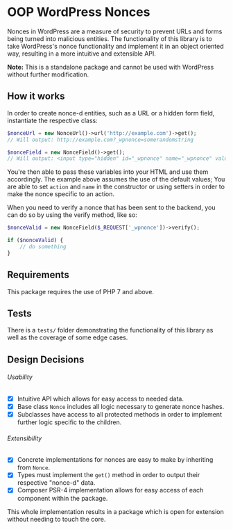 # OOP WordPress Nonces

Nonces in WordPress are a measure of security to prevent URLs and forms being turned into malicious entities. The functionality of this library is to take WordPress's nonce functionality and implement it in an object oriented way, resulting in a more intuitive and extensible API.

**Note:** This is a standalone package and cannot be used with WordPress without further modification. 

## How it works

In order to create nonce-d entities, such as a URL or a hidden form field, instantiate the respective class:

```php
$nonceUrl = new NonceUrl()->url('http://example.com')->get(); 
// Will output: http://example.com?_wpnonce=somerandomstring

$nonceField = new NonceField()->get(); 
// Will output: <input type="hidden" id="_wpnonce" name="_wpnonce" value="somerandomstring"/>
```

You're then able to pass these variables into your HTML and use them accordingly. The example above assumes the use of the default values; You are able to set `action` and `name` in the constructor or using setters in order to make the nonce specific to an action.

When you need to verify a nonce that has been sent to the backend, you can do so by using the verify method, like so:

```php
$nonceValid = new NonceField($_REQUEST['_wpnonce'])->verify();

if ($nonceValid) {
    // do something
}
```

## Requirements

This package requires the use of PHP 7 and above.

## Tests

There is a `tests/` folder demonstrating the functionality of this library as well as the coverage of some edge cases. 

## Design Decisions

###### Usability

* [x] Intuitive API which allows for easy access to needed data.
* [x] Base class `Nonce` includes all logic necessary to generate nonce hashes.
* [x] Subclasses have access to all protected methods in order to implement further logic specific to the children.

###### Extensibility

* [x] Concrete implementations for nonces are easy to make by inheriting from `Nonce`.
* [x] Types must implement the `get()` method in order to output their respective "nonce-d" data.
* [x] Composer PSR-4 implementation allows for easy access of each component within the package.

This whole implementation results in a package which is open for extension without needing to touch the core.
